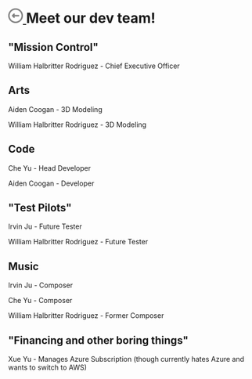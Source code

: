 # [ <img src='./images/back.svg' width='30' height='30'/> ](https://github.com/What-ever-this-is/Splatshooter) Meet our dev team!

## "Mission Control"

William Halbritter Rodriguez - Chief Executive Officer

## Arts

Aiden Coogan - 3D Modeling

William Halbritter Rodriguez - 3D Modeling

## Code

Che Yu - Head Developer

Aiden Coogan - Developer

## "Test Pilots"

Irvin Ju - Future Tester

William Halbritter Rodriguez - Future Tester

## Music

Irvin Ju - Composer

Che Yu - Composer

William Halbritter Rodriguez - Former Composer

## "Financing and other boring things"

Xue Yu - Manages Azure Subscription (though currently hates Azure and wants to switch to AWS)